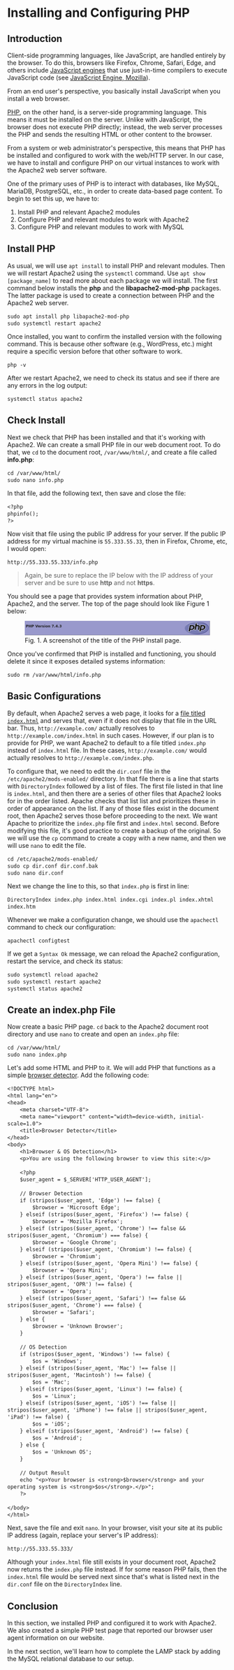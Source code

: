 # Installing and Configuring PHP

## Introduction

Client-side programming languages, like JavaScript, are handled entirely by the browser.
To do this, browsers like Firefox, Chrome, Safari, Edge, and others include [JavaScript engines][js_engine] that use
just-in-time compilers to execute JavaScript code (see [JavaScript Engine, Mozilla][js_mozilla]).

From an end user's perspective, you basically install JavaScript when you install a web browser.

[PHP][php], on the other hand, is a server-side programming language.
This means it must be installed on the server.
Unlike with JavaScript, the browser does not execute PHP directly;
instead, the web server processes the PHP and sends the resulting HTML or other content to the browser.

From a system or web administrator's perspective,
this means that PHP has be installed and configured to work with the web/HTTP server.
In our case, we have to install and configure PHP on our virtual instances to work with the Apache2 web server software.

One of the primary uses of PHP is to interact with databases, like MySQL, MariaDB, PostgreSQL, etc.,
in order to create data-based page content.
To begin to set this up, we have to:

1. Install PHP and relevant Apache2 modules
2. Configure PHP and relevant modules to work with Apache2
3. Configure PHP and relevant modules to work with MySQL

## Install PHP 

As usual, we will use `apt install` to install PHP and relevant modules.
Then we will restart Apache2 using the `systemctl` command.
Use `apt show [package_name]` to read more about each package we will install.
The first command below installs the **php** and the **libapache2-mod-php** packages.
The latter package is used to create a connection between PHP and the Apache2 web server.

```
sudo apt install php libapache2-mod-php
sudo systemctl restart apache2
```

Once installed, you want to confirm the installed version with the following command.
This is because other software (e.g., WordPress, etc.) might require a specific version before that other software to work.

```
php -v
```

After we restart Apache2, we need to check its status and see if there are any errors in the log output:

```
systemctl status apache2
```

## Check Install

Next we check that PHP has been installed and that it's working with Apache2.
We can create a small PHP file in our web document root.
To do that, we `cd` to the document root, `/var/www/html/`, and create a file called **info.php**:

```
cd /var/www/html/
sudo nano info.php
```

In that file, add the following text, then save and close the file:

```
<?php
phpinfo();
?>
```

Now visit that file using the public IP address for your server.
If the public IP address for my virtual machine is `55.333.55.33`, then in Firefox, Chrome, etc, I would open:

```
http://55.333.55.333/info.php
```

> Again, be sure to replace the IP below with the IP address of your server and
> be sure to use **http** and not **https**.

You should see a page that provides system information about PHP, Apache2, and the server.
The top of the page should look like Figure 1 below:

<figure>
<img src="images/4b-phpinstall.png"
alt="PHP install page"
title="PHP install page">
<figcaption>
Fig. 1. A screenshot of the title of the PHP install page.
</figcaption>
</figure>

Once you've confirmed that PHP is installed and functioning,
you should delete it since it exposes detailed systems information:

```
sudo rm /var/www/html/info.php
```

## Basic Configurations

By default, when Apache2 serves a web page, it looks for a [file titled `index.html`][mod_dir_docs] and serves that,
even if it does not display that file in the URL bar.
Thus, `http://example.com/` actually resolves to `http://example.com/index.html` in such cases.
However, if our plan is to provide for PHP,
we want Apache2 to default to a file titled `index.php` instead of `index.html` file.
In these cases, `http://example.com/` would actually resolves to `http://example.com/index.php`.

To configure that, we need to edit the `dir.conf` file in the `/etc/apache2/mods-enabled/` directory.
In that file there is a line that starts with `DirectoryIndex` followed by a list of files.
The first file listed in that line is `index.html`,
and then there are a series of other files that Apache2 looks for in the order listed.
Apache checks that list list and prioritizes these in order of appearance on the list.
If any of those files exist in the document root, then Apache2 serves those before proceeding to the next.
We want Apache to prioritize the `index.php` file first and `index.html` second.
Before modifying this file, it's good practice to create a backup of the original.
So we will use the `cp` command to create a copy with a new name, and then we will use `nano` to edit the file.

```
cd /etc/apache2/mods-enabled/
sudo cp dir.conf dir.conf.bak
sudo nano dir.conf
```

Next we change the line to this, so that `index.php` is first in line:

```
DirectoryIndex index.php index.html index.cgi index.pl index.xhtml index.htm
```

Whenever we make a configuration change, we should use the `apachectl` command to check our configuration:

```
apachectl configtest
```

If we get a `Syntax Ok` message, we can reload the Apache2 configuration, restart the service, and check its status:

```
sudo systemctl reload apache2
sudo systemctl restart apache2
systemctl status apache2
```

## Create an index.php File

Now create a basic PHP page.
`cd` back to the Apache2 document root directory and use `nano` to create and open an `index.php` file:

```
cd /var/www/html/
sudo nano index.php
```

Let's add some HTML and PHP to it.
We will add PHP that functions as a simple [browser detector][http_user_agent].
Add the following code:

```
<!DOCTYPE html>
<html lang="en">
<head>
    <meta charset="UTF-8">
    <meta name="viewport" content="width=device-width, initial-scale=1.0">
    <title>Browser Detector</title>
</head>
<body>
    <h1>Browser & OS Detection</h1>
    <p>You are using the following browser to view this site:</p>

    <?php
    $user_agent = $_SERVER['HTTP_USER_AGENT'];

    // Browser Detection
    if (stripos($user_agent, 'Edge') !== false) {
        $browser = 'Microsoft Edge';
    } elseif (stripos($user_agent, 'Firefox') !== false) {
        $browser = 'Mozilla Firefox';
    } elseif (stripos($user_agent, 'Chrome') !== false && stripos($user_agent, 'Chromium') === false) {
        $browser = 'Google Chrome';
    } elseif (stripos($user_agent, 'Chromium') !== false) {
        $browser = 'Chromium';
    } elseif (stripos($user_agent, 'Opera Mini') !== false) {
        $browser = 'Opera Mini';
    } elseif (stripos($user_agent, 'Opera') !== false || stripos($user_agent, 'OPR') !== false) {
        $browser = 'Opera';
    } elseif (stripos($user_agent, 'Safari') !== false && stripos($user_agent, 'Chrome') === false) {
        $browser = 'Safari';
    } else {
        $browser = 'Unknown Browser';
    }

    // OS Detection
    if (stripos($user_agent, 'Windows') !== false) {
        $os = 'Windows';
    } elseif (stripos($user_agent, 'Mac') !== false || stripos($user_agent, 'Macintosh') !== false) {
        $os = 'Mac';
    } elseif (stripos($user_agent, 'Linux') !== false) {
        $os = 'Linux';
    } elseif (stripos($user_agent, 'iOS') !== false || stripos($user_agent, 'iPhone') !== false || stripos($user_agent, 'iPad') !== false) {
        $os = 'iOS';
    } elseif (stripos($user_agent, 'Android') !== false) {
        $os = 'Android';
    } else {
        $os = 'Unknown OS';
    }

    // Output Result
    echo "<p>Your browser is <strong>$browser</strong> and your operating system is <strong>$os</strong>.</p>";
    ?>

</body>
</html>
```

Next, save the file and exit `nano`.
In your browser, visit your site at its public IP address (again, replace your server's IP address):

```
http://55.333.55.333/
```

Although your `index.html` file still exists in your document root, Apache2 now returns the `index.php` file instead.
If for some reason PHP fails, then the `index.html` file would be served next
since that's what is listed next in the `dir.conf` file on the `DirectoryIndex` line.

## Conclusion

In this section, we installed PHP and configured it to work with Apache2.
We also created a simple PHP test page that reported our browser user agent information on our website.

In the next section, we'll learn how to complete the LAMP stack by adding the MySQL relational database to our setup.

[php]:https://www.php.net/
[js_engine]:https://en.wikipedia.org/wiki/JavaScript_engine
[js_mozilla]:https://blog.mozilla.org/javascript/
[mod_dir_docs]:https://httpd.apache.org/docs/current/mod/mod_dir.html
[http_user_agent]:https://stackoverflow.com/questions/8754080/how-to-get-exact-browser-name-and-version
